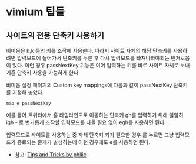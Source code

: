 # vimium 팁들

## 사이트의 전용 단축키 사용하기
비미움은 h,k 등의 키를 조작에 사용한다. 따라서 사이트 자체의 해당 단축키를 사용하려면 입력모드에 들어가서 단축키를 누른 후 다시 입력모드를 빠져나와야되는 번거로움이 있다. 이런 경우 passNextKey 기능은 이어 입력하는 키를 바로 사이트 자체로 보내 기존 단축키 사용을 가능하게 한다. 

비미움 설정 페이지의 Custom key mappings에 다음과 같이 passNextKey 단축키를 지정해 놓았다.
```
map e passNextKey 
```
예를 들어 트위터에서 홈 타임라인으로 이동하는 단축키 gh를 입력하기 위해 일일히 igh - <Esc>로 번거롭게 조작할 입력모드를 나올 필요 없이 egh를 사용하면 된다. 

입력모드로 사이트를 사용하는 중 자체 단축키 <Esc>키가 필요한 경우 <Esc>를 누르면 그냥 입력모드가 종료되는 문제가 발생하는데 이런 경우애도 e<Esc>를 사용하면 된다.

 * 참고: [Tips and Tricks by philic](https://github.com/philc/vimium/wiki/Tips-and-Tricks)
